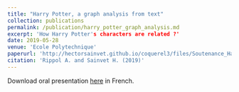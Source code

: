 ```yaml
---
title: "Harry Potter, a graph analysis from text"
collection: publications
permalink: /publication/harry_potter_graph_analysis.md
excerpt: 'How Harry Potter's characters are related ?'
date: 2019-05-28
venue: 'Ecole Polytechnique'
paperurl: 'http://hectorsainvet.github.io/coquerel3/files/Soutenance_HarryPotter.pdf'
citation: 'Rippol A. and Sainvet H. (2019)'
---
```


Download oral presentation [here](http://hectorsainvet.github.io/coquerel3/files/Soutenance_HarryPotter.pdf) in French.
